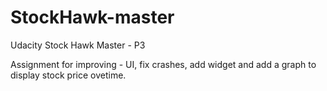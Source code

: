 # StockHawk-master
Udacity Stock Hawk Master - P3

Assignment for improving - UI, fix crashes, add widget and add a graph to display stock price ovetime.
